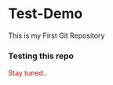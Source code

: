 # Test-Demo
This is my First Git Repository<br>
<h3>Testing this repo</h3>
<p style="color:red">Stay tuned..</p>
